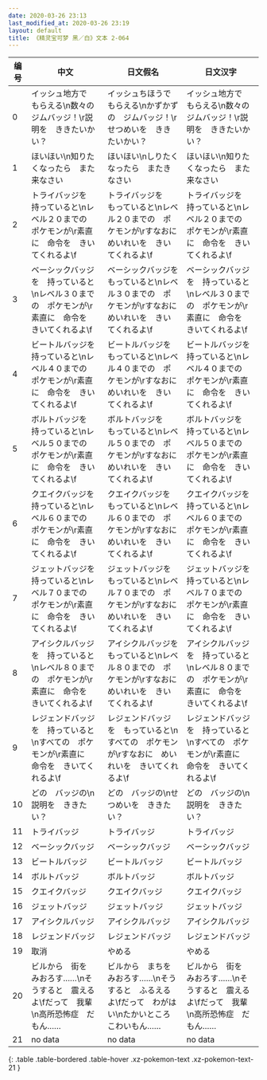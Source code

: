 ```yaml
---
date: 2020-03-26 23:13
last_modified_at: 2020-03-26 23:19
layout: default
title: 《精灵宝可梦 黑／白》文本 2-064
---
```

| 编号 | 中文 | 日文假名 | 日文汉字 |
| ---- | ---- | ---- | --- |
| 0 | イッシュ地方で　もらえる\n数々の　ジムバッジ！\r説明を　ききたいかい？ | イッシュちほうで　もらえる\nかずかずの　ジムバッジ！\rせつめいを　ききたいかい？ | イッシュ地方で　もらえる\n数々の　ジムバッジ！\r説明を　ききたいかい？ |
| 1 | ほいほい\n知りたくなったら　また来なさい | ほいほい\nしりたくなったら　またきなさい | ほいほい\n知りたくなったら　また来なさい |
| 2 | トライバッジを　持っていると\nレベル２０までの　ポケモンが\r素直に　命令を　きいてくれるよ\f | トライバッジを　もっていると\nレベル２０までの　ポケモンが\rすなおに　めいれいを　きいてくれるよ\f | トライバッジを　持っていると\nレベル２０までの　ポケモンが\r素直に　命令を　きいてくれるよ\f |
| 3 | ベーシックバッジを　持っていると\nレベル３０までの　ポケモンが\r素直に　命令を　きいてくれるよ\f | ベーシックバッジを　もっていると\nレベル３０までの　ポケモンが\rすなおに　めいれいを　きいてくれるよ\f | ベーシックバッジを　持っていると\nレベル３０までの　ポケモンが\r素直に　命令を　きいてくれるよ\f |
| 4 | ビートルバッジを　持っていると\nレベル４０までの　ポケモンが\r素直に　命令を　きいてくれるよ\f | ビートルバッジを　もっていると\nレベル４０までの　ポケモンが\rすなおに　めいれいを　きいてくれるよ\f | ビートルバッジを　持っていると\nレベル４０までの　ポケモンが\r素直に　命令を　きいてくれるよ\f |
| 5 | ボルトバッジを　持っていると\nレベル５０までの　ポケモンが\r素直に　命令を　きいてくれるよ\f | ボルトバッジを　もっていると\nレベル５０までの　ポケモンが\rすなおに　めいれいを　きいてくれるよ\f | ボルトバッジを　持っていると\nレベル５０までの　ポケモンが\r素直に　命令を　きいてくれるよ\f |
| 6 | クエイクバッジを　持っていると\nレベル６０までの　ポケモンが\r素直に　命令を　きいてくれるよ\f | クエイクバッジを　もっていると\nレベル６０までの　ポケモンが\rすなおに　めいれいを　きいてくれるよ\f | クエイクバッジを　持っていると\nレベル６０までの　ポケモンが\r素直に　命令を　きいてくれるよ\f |
| 7 | ジェットバッジを　持っていると\nレベル７０までの　ポケモンが\r素直に　命令を　きいてくれるよ\f | ジェットバッジを　もっていると\nレベル７０までの　ポケモンが\rすなおに　めいれいを　きいてくれるよ\f | ジェットバッジを　持っていると\nレベル７０までの　ポケモンが\r素直に　命令を　きいてくれるよ\f |
| 8 | アイシクルバッジを　持っていると\nレベル８０までの　ポケモンが\r素直に　命令を　きいてくれるよ\f | アイシクルバッジを　もっていると\nレベル８０までの　ポケモンが\rすなおに　めいれいを　きいてくれるよ\f | アイシクルバッジを　持っていると\nレベル８０までの　ポケモンが\r素直に　命令を　きいてくれるよ\f |
| 9 | レジェンドバッジを　持っていると\nすべての　ポケモンが\r素直に　命令を　きいてくれるよ\f | レジェンドバッジを　もっていると\nすべての　ポケモンが\rすなおに　めいれいを　きいてくれるよ\f | レジェンドバッジを　持っていると\nすべての　ポケモンが\r素直に　命令を　きいてくれるよ\f |
| 10 | どの　バッジの\n説明を　ききたい？ | どの　バッジの\nせつめいを　ききたい？ | どの　バッジの\n説明を　ききたい？ |
| 11 | トライバッジ | トライバッジ | トライバッジ |
| 12 | ベーシックバッジ | ベーシックバッジ | ベーシックバッジ |
| 13 | ビートルバッジ | ビートルバッジ | ビートルバッジ |
| 14 | ボルトバッジ | ボルトバッジ | ボルトバッジ |
| 15 | クエイクバッジ | クエイクバッジ | クエイクバッジ |
| 16 | ジェットバッジ | ジェットバッジ | ジェットバッジ |
| 17 | アイシクルバッジ | アイシクルバッジ | アイシクルバッジ |
| 18 | レジェンドバッジ | レジェンドバッジ | レジェンドバッジ |
| 19 | 取消 | やめる | やめる |
| 20 | ビルから　街を　みおろす……\nそうすると　震えるよ\fだって　我輩\n高所恐怖症　だもん…… | ビルから　まちを　みおろす……\nそうすると　ふるえるよ\fだって　わがはい\nたかいところ　こわいもん…… | ビルから　街を　みおろす……\nそうすると　震えるよ\fだって　我輩\n高所恐怖症　だもん…… |
| 21 | no data | no data | no data |
{: .table .table-bordered .table-hover .xz-pokemon-text .xz-pokemon-text-21 }